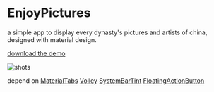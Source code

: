 # EnjoyPictures

a simple app to display every dynasty's pictures and artists of china, designed with material design.

[download the demo](https://github.com/wheam/EnjoyPictures/raw/master/demo.apk)


![shots](https://github.com/wheam/EnjoyPictures/raw/master/shots/shots_artboard.png)

depend on
[MaterialTabs](https://github.com/neokree/MaterialTabs)
[Volley](https://android.googlesource.com/platform/frameworks/volley)
[SystemBarTint](https://github.com/jgilfelt/SystemBarTint)
[FloatingActionButton](https://github.com/makovkastar/FloatingActionButton)




